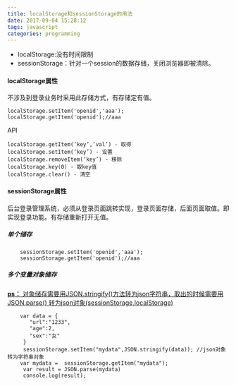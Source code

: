```yaml
---
title: localStorage和sessionStorage的用法
date: 2017-09-04 15:28:12
tags: javascript
categories: programming
---
```



* localStorage:没有时间限制
* sessionStorage：针对一个session的数据存储，关闭浏览器即被清除。


#### localStorage属性 ####

不涉及到登录业务时采用此存储方式，有存储定有值。

	localStorage.setItem('openid','aaa');
	localStorage.getItem('openid');//aaa

API

	localStorage.getItem(‘key’,’val’) - 取得 
	localStorage.setItem(‘key’) - 设置 
	localStorage.removeItem(‘key’) - 移除 
	localStorage.key(0) - 取key值 
	localStorage.clear() - 清空

#### sessionStorage属性 ####

后台登录管理系统，必须从登录页面跳转实现，登录页面存储，后面页面取值。即实现登录功能。有存储重新打开无值。

##### 单个储存 #####

		sessionStorage.setItem('openid','aaa');
		sessionStorage.getItem('openid');//aaa

##### 多个变量对象储存 #####

[**ps：** 对象储存需要用JSON.stringify()方法转为json字符串，取出的时候需要用JSON.parse()
转为json对象(sessionStorage,localStorage)](https://77ya.github.io/2017/10/18/json/)


	 	var data = {
	       "url":"1233",
	       "age":2,
	       "sex":"女"
	     }
	     sessionStorage.setItem("mydata",JSON.stringify(data)); //json对象转为字符串对象
	    var mydata =  sessionStorage.getItem("mydata");
	     var result = JSON.parse(mydata)
	     console.log(result);

